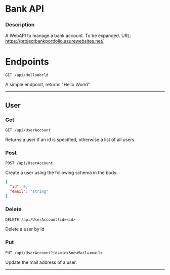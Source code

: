 # Bank API

### Description
A WebAPI to manage a bank account. To be expanded. 
URL: https://projectbankportfolio.azurewebsites.net/

# Endpoints

```http
GET /api/HelloWorld
```
A simple endpoint, returns "Hello World"

---
## User
### Get
```http
GET /api/UserAccount
```
Returns a user if an id is specified, otherwise a list of all users.
### Post
```http
POST /api/UserAccount
```
Create a user using the following schema in the body.
``` json
{
  "id": 0,
  "email": "string"
}
```
### Delete
``` http
DELETE /api/UserAccount?id=<id>
```
Delete a user by id 

### Put
```http
PUT /api/UserAccount?id=<id>&newMail=<mail>
```
Update the mail address of a user.

---
